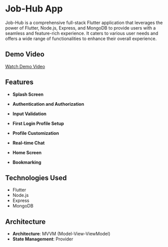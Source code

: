 # Job-Hub App

Job-Hub is a comprehensive full-stack Flutter application that leverages the power of Flutter, Node.js, Express, and MongoDB to provide users with a seamless and feature-rich experience. It caters to various user needs and offers a wide range of functionalities to enhance their overall experience.

## Demo Video

[Watch Demo Video](https://drive.google.com/file/d/1FzZiJvblUbaJRt4G9fTcz6Ioz0WWRTxG/view?usp=sharing)

## Features

- **Splash Screen**
  
- **Authentication and Authorization**
  
- **Input Validation**
  
- **First Login Profile Setup**
  
- **Profile Customization**
  
- **Real-time Chat**
  
- **Home Screen**
  
- **Bookmarking**

## Technologies Used

- Flutter
- Node.js
- Express
- MongoDB

## Architecture

- **Architecture**: MVVM (Model-View-ViewModel)
- **State Management**: Provider
